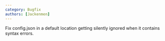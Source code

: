 ```yaml
---
category: Bugfix
authors: [Jackenmen]
---
```


Fix config.json in a default location getting silently ignored when it contains syntax errors.

